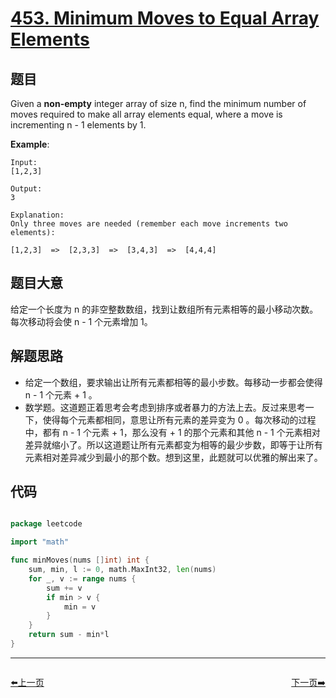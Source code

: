 # [453. Minimum Moves to Equal Array Elements](https://leetcode.com/problems/minimum-moves-to-equal-array-elements/)


## 题目

Given a **non-empty** integer array of size n, find the minimum number of moves required to make all array elements equal, where a move is incrementing n - 1 elements by 1.

**Example**:

```
Input:
[1,2,3]

Output:
3

Explanation:
Only three moves are needed (remember each move increments two elements):

[1,2,3]  =>  [2,3,3]  =>  [3,4,3]  =>  [4,4,4]
```

## 题目大意

给定一个长度为 n 的非空整数数组，找到让数组所有元素相等的最小移动次数。每次移动将会使 n - 1 个元素增加 1。

## 解题思路

- 给定一个数组，要求输出让所有元素都相等的最小步数。每移动一步都会使得 n - 1 个元素 + 1 。
- 数学题。这道题正着思考会考虑到排序或者暴力的方法上去。反过来思考一下，使得每个元素都相同，意思让所有元素的差异变为 0 。每次移动的过程中，都有 n - 1 个元素 + 1，那么没有 + 1 的那个元素和其他 n - 1 个元素相对差异就缩小了。所以这道题让所有元素都变为相等的最少步数，即等于让所有元素相对差异减少到最小的那个数。想到这里，此题就可以优雅的解出来了。

## 代码

```go

package leetcode

import "math"

func minMoves(nums []int) int {
	sum, min, l := 0, math.MaxInt32, len(nums)
	for _, v := range nums {
		sum += v
		if min > v {
			min = v
		}
	}
	return sum - min*l
}

```


----------------------------------------------
<div style="display: flex;justify-content: space-between;align-items: center;">
<p><a href="https://books.halfrost.com/leetcode/ChapterFour/0400~0499/0451.Sort-Characters-By-Frequency/">⬅️上一页</a></p>
<p><a href="https://books.halfrost.com/leetcode/ChapterFour/0400~0499/0454.4Sum-II/">下一页➡️</a></p>
</div>
